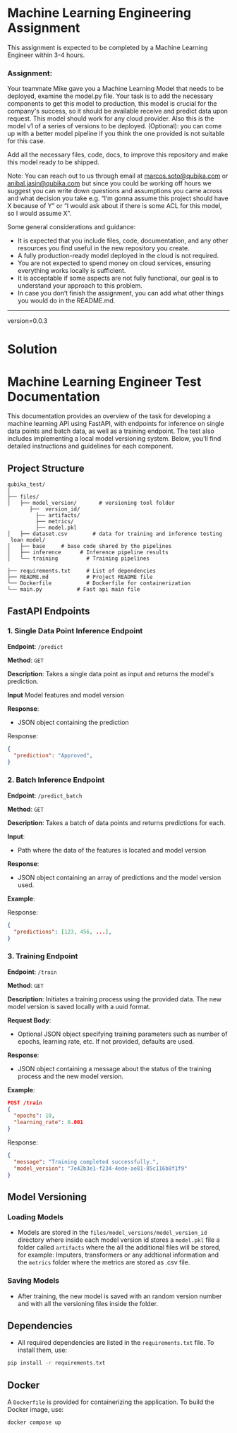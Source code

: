 # Machine Learning Engineering Assignment

This assignment is expected to be completed by a Machine Learning Engineer within 3-4 hours.

### Assignment:

Your teammate Mike gave you a Machine Learning Model that needs to be deployed, examine the model.py file. 
Your task is to add the necessary components to get this model to production, 
this model is crucial for the company's success, so it should be available receive and predict data upon request.
This model should work for any cloud provider. Also this is the model v1 of a series of versions to be deployed.
(Optional): you can come up with a better model pipeline if you think the one provided is not suitable for this case.

Add all the necessary files, code, docs, to improve this repository and make this model ready to be shipped.

Note: You can reach out to us through email at marcos.soto@qubika.com or anibal.jasin@qubika.com but since
you could be working off hours we suggest you can write down questions and assumptions you came across
and what decision you take e.g. “I’m gonna assume this project should have X because of Y” or 
“I would ask about if there is some ACL for this model, so I would assume X”.

Some general considerations and guidance:

- It is expected that you include files, code, documentation, and any other resources you find useful in the new repository you create.
- A fully production-ready model deployed in the cloud is not required.
- You are not expected to spend money on cloud services, ensuring everything works locally is sufficient.
- It is acceptable if some aspects are not fully functional, our goal is to understand your approach to this problem.
- In case you don’t finish the assignment, you can add what other things you would do in the README.md.


---------------------------------------------------------------------------
version=0.0.3


# Solution

# Machine Learning Engineer Test Documentation

This documentation provides an overview of the task for developing a machine learning API using FastAPI, with endpoints for inference on single data points and batch data, as well as a training endpoint. The test also includes implementing a local model versioning system. Below, you'll find detailed instructions and guidelines for each component.

## Project Structure

```
qubika_test/
│
├── files/
│   ├── model_version/       # versioning tool folder
       ├──  version_id/
         ├── artifacts/
         ├── metrics/
         ├── model.pkl
│   ├── dataset.csv        # data for training and inference testing
 loan model/
│   ├── base     # base code shared by the pipelines
│   ├── inference      # Inference pipeline results
│   └── training         # Training pipelines

├── requirements.txt     # List of dependencies
├── README.md            # Project README file
└── Dockerfile           # Dockerfile for containerization
└── main.py           # Fast api main file

```

## FastAPI Endpoints

### 1. **Single Data Point Inference Endpoint**

**Endpoint**: `/predict`

**Method**: `GET`

**Description**: Takes a single data point as input and returns the model's prediction.

**Input**
Model features and model version

**Response**:
- JSON object containing the prediction

Response:
```json
{
  "prediction": "Approved",
}
```

### 2. **Batch Inference Endpoint**

**Endpoint**: `/predict_batch`

**Method**: `GET`

**Description**: Takes a batch of data points and returns predictions for each.

**Input**:
- Path where the data of the features is located and model version

**Response**:
- JSON object containing an array of predictions and the model version used.

**Example**:

Response:
```json
{
  "predictions": [123, 456, ...],
}
```

### 3. **Training Endpoint**

**Endpoint**: `/train`

**Method**: `GET`

**Description**: Initiates a training process using the provided data. The new model version is saved locally with a uuid format.

**Request Body**:
- Optional JSON object specifying training parameters such as number of epochs, learning rate, etc. If not provided, defaults are used.

**Response**:
- JSON object containing a message about the status of the training process and the new model version.

**Example**:

```json
POST /train
{
  "epochs": 10,
  "learning_rate": 0.001
}
```

Response:
```json
{
  "message": "Training completed successfully.",
  "model_version": "7e42b3e1-f234-4ede-ae81-85c116b8f1f9"
}
```

## Model Versioning

### Loading Models
- Models are stored in the `files/model_versions/model_version_id` directory where inside each model version id stores
a `model.pkl` file a folder called `artifacts` where the all the additional files will be stored, for example: Imputers, transformers or any addtional information and the `metrics` folder where the metrics are stored as .csv file.


### Saving Models
- After training, the new model is saved with an random version number and with all the versioning files inside the folder.

## Dependencies

- All required dependencies are listed in the `requirements.txt` file. To install them, use:

```bash
pip install -r requirements.txt
```


## Docker

A `Dockerfile` is provided for containerizing the application. To build the Docker image, use:

```bash
docker compose up 
```
